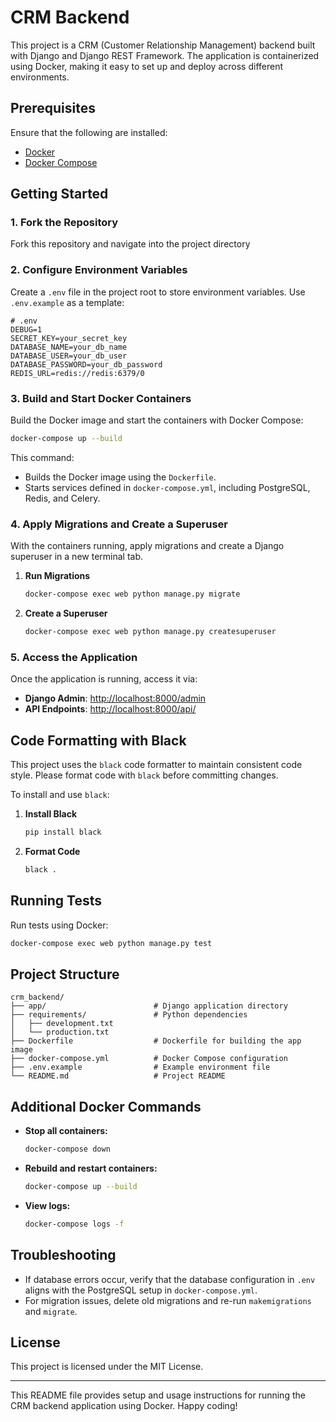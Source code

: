 
# CRM Backend

This project is a CRM (Customer Relationship Management) backend built with Django and Django REST Framework. The application is containerized using Docker, making it easy to set up and deploy across different environments.

## Prerequisites

Ensure that the following are installed:
- [Docker](https://docs.docker.com/get-docker/)
- [Docker Compose](https://docs.docker.com/compose/install/)

## Getting Started

### 1. Fork the Repository

Fork this repository and navigate into the project directory

### 2. Configure Environment Variables

Create a `.env` file in the project root to store environment variables. Use `.env.example` as a template:

```plaintext
# .env
DEBUG=1
SECRET_KEY=your_secret_key
DATABASE_NAME=your_db_name
DATABASE_USER=your_db_user
DATABASE_PASSWORD=your_db_password
REDIS_URL=redis://redis:6379/0
```

### 3. Build and Start Docker Containers

Build the Docker image and start the containers with Docker Compose:

```bash
docker-compose up --build
```

This command:
- Builds the Docker image using the `Dockerfile`.
- Starts services defined in `docker-compose.yml`, including PostgreSQL, Redis, and Celery.

### 4. Apply Migrations and Create a Superuser

With the containers running, apply migrations and create a Django superuser in a new terminal tab.

1. **Run Migrations**

   ```bash
   docker-compose exec web python manage.py migrate
   ```

2. **Create a Superuser**

   ```bash
   docker-compose exec web python manage.py createsuperuser
   ```

### 5. Access the Application

Once the application is running, access it via:

- **Django Admin**: [http://localhost:8000/admin](http://localhost:8000/admin)
- **API Endpoints**: [http://localhost:8000/api/](http://localhost:8000/api/)

## Code Formatting with Black

This project uses the `black` code formatter to maintain consistent code style. Please format code with `black` before committing changes.

To install and use `black`:

1. **Install Black**

   ```bash
   pip install black
   ```

2. **Format Code**

   ```bash
   black .
   ```

## Running Tests

Run tests using Docker:

```bash
docker-compose exec web python manage.py test
```

## Project Structure

```
crm_backend/
├── app/                        # Django application directory
├── requirements/               # Python dependencies
│   ├── development.txt
│   └── production.txt
├── Dockerfile                  # Dockerfile for building the app image
├── docker-compose.yml          # Docker Compose configuration
├── .env.example                # Example environment file
└── README.md                   # Project README
```

## Additional Docker Commands

- **Stop all containers:**

  ```bash
  docker-compose down
  ```

- **Rebuild and restart containers:**

  ```bash
  docker-compose up --build
  ```

- **View logs:**

  ```bash
  docker-compose logs -f
  ```

## Troubleshooting

- If database errors occur, verify that the database configuration in `.env` aligns with the PostgreSQL setup in `docker-compose.yml`.
- For migration issues, delete old migrations and re-run `makemigrations` and `migrate`.

## License

This project is licensed under the MIT License.

---

This README file provides setup and usage instructions for running the CRM backend application using Docker. Happy coding!
